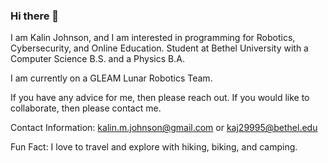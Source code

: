 ### Hi there 👋

I am Kalin Johnson, and I am interested in programming for Robotics, Cybersecurity, and Online Education.
Student at Bethel University with a Computer Science B.S. and a Physics B.A.

I am currently on a GLEAM Lunar Robotics Team.

If you have any advice for me, then please reach out.
If you would like to collaborate, then please contact me.  

Contact Information: kalin.m.johnson@gmail.com or kaj29995@bethel.edu

Fun Fact: I love to travel and explore with hiking, biking, and camping.
